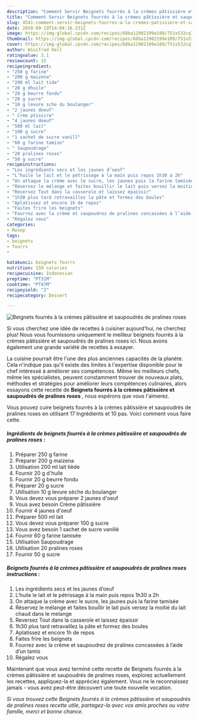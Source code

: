 ```yaml
---
description: "Comment Servir Beignets fourrés à la crèmes pâtissière et saupoudrés de pralines roses"
title: "Comment Servir Beignets fourrés à la crèmes pâtissière et saupoudrés de pralines roses"
slug: 4541-comment-servir-beignets-fourres-a-la-cremes-patissiere-et-saupoudres-de-pralines-roses
date: 2020-09-19T14:04:16.231Z
image: https://img-global.cpcdn.com/recipes/68ba12902199e189/751x532cq70/beignets-fourres-a-la-cremes-patissiere-et-saupoudres-de-pralines-roses-photo-principale-de-la-recette.jpg
thumbnail: https://img-global.cpcdn.com/recipes/68ba12902199e189/751x532cq70/beignets-fourres-a-la-cremes-patissiere-et-saupoudres-de-pralines-roses-photo-principale-de-la-recette.jpg
cover: https://img-global.cpcdn.com/recipes/68ba12902199e189/751x532cq70/beignets-fourres-a-la-cremes-patissiere-et-saupoudres-de-pralines-roses-photo-principale-de-la-recette.jpg
author: Winifred Hall
ratingvalue: 3.1
reviewcount: 15
recipeingredient:
- "250 g farine"
- "200 g maizena"
- "200 ml lait tide"
- "20 g dhuile"
- "20 g beurre fondu"
- "20 g sucre"
- "10 g levure sche du boulanger"
- "2 jaunes doeuf"
- " Crme ptissire"
- "4 jaunes doeuf"
- "500 ml lait"
- "100 g sucre"
- "1 sachet de sucre vanill"
- "60 g farine tamise"
- " Saupoudrage"
- "20 pralines roses"
- "50 g sucre"
recipeinstructions:
- "Les ingrédients secs et les jaunes d’oeuf"
- "L’huile le lait et le pétrissage à la main puis repos 1h30 a 2h"
- "On attaque la crème avec le sucre, les jaunes puis la farine tamisée"
- "Réservez le mélange et faites bouillir le lait puis versez la moitié du lait chaud dans le melange"
- "Reversez Tout dans la casserole et laissez épaissir"
- "1h30 plus tard retravaillez la pâte et formez des boules"
- "Aplatissez et encore 1h de repos"
- "Faites frire les beignets"
- "Fourrez avec la crème et saupoudrez de pralines concassées à l’aide d’un tamis"
- "Régalez vous"
categories:
- Resep
tags:
- beignets
- fourrs
- 

katakunci: beignets fourrs  
nutrition: 159 calories
recipecuisine: Indonesian
preptime: "PT31M"
cooktime: "PT47M"
recipeyield: "2"
recipecategory: Dessert

---
```



![Beignets fourrés à la crèmes pâtissière et saupoudrés de pralines roses](https://img-global.cpcdn.com/recipes/68ba12902199e189/751x532cq70/beignets-fourres-a-la-cremes-patissiere-et-saupoudres-de-pralines-roses-photo-principale-de-la-recette.jpg)

Si vous cherchez une idée de recettes à cuisiner aujourd'hui, ne cherchez plus! Nous vous fournissons uniquement le meilleur beignets fourrés à la crèmes pâtissière et saupoudrés de pralines roses ici. Nous avons également une grande variété de recettes à essayer.

La cuisine pourrait être l'une des plus anciennes capacités de la planète. Cela n'indique pas qu'il existe des limites à l'expertise disponible pour le chef intéressé à améliorer ses compétences. Même les meilleurs chefs, même les spécialistes, peuvent constamment trouver de nouveaux plats, méthodes et stratégies pour améliorer leurs compétences culinaires, alors essayons cette recette de <strong> Beignets fourrés à la crèmes pâtissière et saupoudrés de pralines roses </strong>, nous espérons que vous l'aimerez.

<!--inarticleads1-->

Vous pouvez cuire beignets fourrés à la crèmes pâtissière et saupoudrés de pralines roses en utilisant 17 Ingrédients et 10 pas. Voici comment vous faire cette.

##### Ingrédients de beignets fourrés à la crèmes pâtissière et saupoudrés de pralines roses :

1. Préparer 250 g farine
1. Préparer 200 g maizena
1. Utilisation 200 ml lait tiède
1. Fournir 20 g d&#39;huile
1. Fournir 20 g beurre fondu
1. Préparer 20 g sucre
1. Utilisation 10 g levure sèche du boulanger
1. Vous devez vous préparer 2 jaunes d&#39;oeuf
1. Vous avez besoin  Crème pâtissière
1. Fournir 4 jaunes d&#39;oeuf
1. Préparer 500 ml lait
1. Vous devez vous préparer 100 g sucre
1. Vous avez besoin 1 sachet de sucre vanillé
1. Fournir 60 g farine tamisée
1. Utilisation  Saupoudrage
1. Utilisation 20 pralines roses
1. Fournir 50 g sucre




<!--inarticleads2-->

##### Beignets fourrés à la crèmes pâtissière et saupoudrés de pralines roses instructions :

1. Les ingrédients secs et les jaunes d’oeuf
1. L’huile le lait et le pétrissage à la main puis repos 1h30 a 2h
1. On attaque la crème avec le sucre, les jaunes puis la farine tamisée
1. Réservez le mélange et faites bouillir le lait puis versez la moitié du lait chaud dans le melange
1. Reversez Tout dans la casserole et laissez épaissir
1. 1h30 plus tard retravaillez la pâte et formez des boules
1. Aplatissez et encore 1h de repos
1. Faites frire les beignets
1. Fourrez avec la crème et saupoudrez de pralines concassées à l’aide d’un tamis
1. Régalez vous




<!--inarticleads1-->

<p>
Maintenant que vous avez terminé cette recette de Beignets fourrés à la crèmes pâtissière et saupoudrés de pralines roses, explorez actuellement les recettes, appliquez-la et appréciez également. Vous ne le reconnaissez jamais - vous avez peut-être découvert une toute nouvelle vocation.
</p>

<p>
<i>Si vous trouvez cette Beignets fourrés à la crèmes pâtissière et saupoudrés de pralines roses recette utile, partagez-la avec vos amis proches ou votre famille, merci et bonne chance.</i>
</p>
